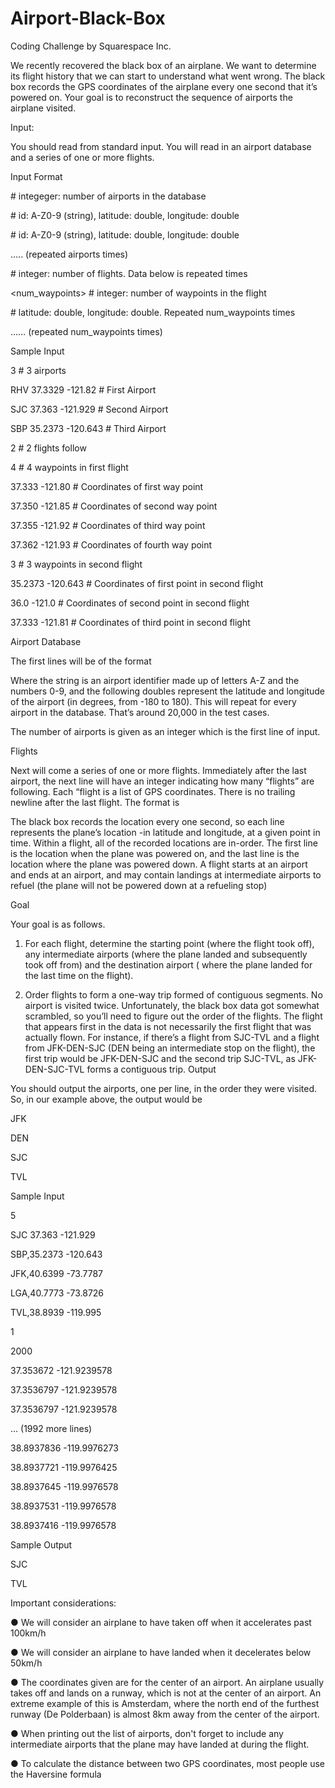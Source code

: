# Airport-Black-Box
Coding Challenge by Squarespace Inc.

We recently recovered the black box of an airplane. We want to determine its flight history that we can start to understand what went wrong. The black box records the GPS coordinates of the airplane every one second that it’s powered on. Your goal is to reconstruct the sequence of airports the airplane visited.

Input:

You should read from standard input. You will read in an airport database and a series of one or more flights.

Input Format

  <airports>                      # integeger: number of airports in the database
  
  <id> <latitude> <longitude>	  # id: A-Z0-9 (string), latitude: double, longitude: double
  
  <id> <latitude> <longitude>	  # id: A-Z0-9 (string), latitude: double, longitude: double
  
  ….. (repeated airports times)
  
  <flights>                       # integer: number of flights. Data below is repeated <flight> times
  
  <num_waypoints>                 # integer: number of waypoints in the flight
  
  <latitude> <longitude>          # latitude: double, longitude: double. Repeated num_waypoints times
  
  …… (repeated num_waypoints times)


Sample Input

3					# 3 airports

RHV 37.3329 -121.82			# First Airport

SJC 37.363 -121.929			# Second Airport

SBP 35.2373 -120.643		        # Third Airport

2					# 2 flights follow

4					# 4 waypoints in first flight

37.333 -121.80			        # Coordinates of first way point

37.350 -121.85			        # Coordinates of second way point

37.355 -121.92			        # Coordinates of third way point

37.362 -121.93			        # Coordinates of fourth way point

3					# 3 waypoints in second flight

35.2373 -120.643			# Coordinates of first point in second flight

36.0 -121.0				# Coordinates of second point in second flight

37.333 -121.81			        # Coordinates of third point in second flight

Airport Database

The first lines will be of the format

<string> <double> <double>
  
Where the string is an airport identifier made up of letters A-Z and the numbers 0-9, and the following doubles represent the latitude and longitude of the airport (in degrees, from -180 to 180). This will repeat for every airport in the database. That’s around 20,000 in the test cases.

The number of airports is given as an integer which is the first line of input.

Flights

Next will come a series of one or more flights. Immediately after the last airport, the next line will have an integer indicating how many “flights” are following. Each “flight is a list of GPS coordinates. There is no trailing newline after the last flight. The format is

<double> <double>
  
<double> <double>
  
The black box records the location every one second, so each line represents the plane’s location -in latitude and longitude, at a given point in time. Within a flight, all of the recorded locations are in-order. The first line is the location when the plane was powered on, and the last line is the location where the plane was powered down. A flight starts at an airport and ends at an airport, and may contain landings at intermediate airports to refuel (the plane will not be powered down at a refueling stop)

Goal

Your goal is as follows.

1. For each flight, determine the starting point (where the flight took off), any intermediate airports (where the plane landed and subsequently took off from) and the destination airport ( where the plane landed for the last time on the flight).

2. Order flights to form a one-way trip formed of contiguous segments. No airport is visited twice. Unfortunately, the black box data got somewhat scrambled, so you’ll need to figure out the order of the flights. The flight that appears first in the data is not necessarily the first flight that was actually flown. For instance, if there’s a flight from SJC-TVL and a flight from JFK-DEN-SJC (DEN being an intermediate stop on the flight), the first trip would be JFK-DEN-SJC and the second trip SJC-TVL, as JFK-DEN-SJC-TVL forms a contiguous trip.
Output

You should output the airports, one per line, in the order they were visited. So, in our example above, the output would be

JFK

DEN

SJC

TVL

Sample Input

5

SJC 37.363 -121.929

SBP,35.2373 -120.643

JFK,40.6399 -73.7787

LGA,40.7773 -73.8726

TVL,38.8939 -119.995

1

2000

37.353672 -121.9239578

37.3536797 -121.9239578

37.3536797 -121.9239578

... (1992 more lines)

38.8937836 -119.9976273

38.8937721 -119.9976425

38.8937645 -119.9976578

38.8937531 -119.9976578

38.8937416 -119.9976578

Sample Output

SJC

TVL

Important considerations:

● We will consider an airplane to have taken off when it accelerates past 100km/h

● We will consider an airplane to have landed when it decelerates below 50km/h

● The coordinates given are for the center of an airport. An airplane usually takes off and lands on a runway, which is not at the center of an airport. An extreme example of this is Amsterdam, where the north end of the furthest runway (De Polderbaan) is almost 8km away from the center of the airport.

● When printing out the list of airports, don't forget to include any intermediate airports that the plane may have landed at during the flight.

● To calculate the distance between two GPS coordinates, most people use the Haversine formula
